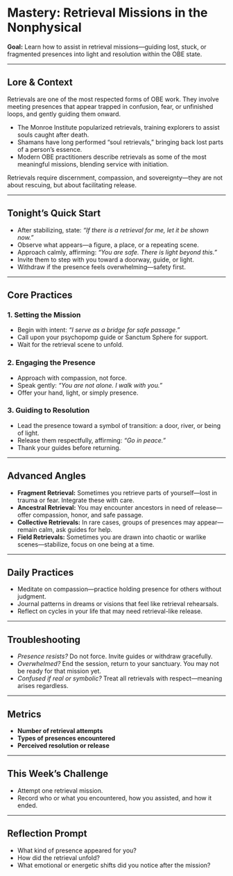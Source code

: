 


# Mastery: Retrieval Missions in the Nonphysical

**Goal:** Learn how to assist in retrieval missions—guiding lost, stuck, or fragmented presences into light and resolution within the OBE state.

---

## Lore & Context
Retrievals are one of the most respected forms of OBE work. They involve meeting presences that appear trapped in confusion, fear, or unfinished loops, and gently guiding them onward.
- The Monroe Institute popularized retrievals, training explorers to assist souls caught after death.  
- Shamans have long performed “soul retrievals,” bringing back lost parts of a person’s essence.  
- Modern OBE practitioners describe retrievals as some of the most meaningful missions, blending service with initiation.

Retrievals require discernment, compassion, and sovereignty—they are not about rescuing, but about facilitating release.

---

## Tonight’s Quick Start
- After stabilizing, state: *“If there is a retrieval for me, let it be shown now.”*  
- Observe what appears—a figure, a place, or a repeating scene.  
- Approach calmly, affirming: *“You are safe. There is light beyond this.”*  
- Invite them to step with you toward a doorway, guide, or light.  
- Withdraw if the presence feels overwhelming—safety first.

---

## Core Practices

### 1. Setting the Mission
- Begin with intent: *“I serve as a bridge for safe passage.”*  
- Call upon your psychopomp guide or Sanctum Sphere for support.  
- Wait for the retrieval scene to unfold.

### 2. Engaging the Presence
- Approach with compassion, not force.  
- Speak gently: *“You are not alone. I walk with you.”*  
- Offer your hand, light, or simply presence.

### 3. Guiding to Resolution
- Lead the presence toward a symbol of transition: a door, river, or being of light.  
- Release them respectfully, affirming: *“Go in peace.”*  
- Thank your guides before returning.

---

## Advanced Angles
- **Fragment Retrieval:** Sometimes you retrieve parts of yourself—lost in trauma or fear. Integrate these with care.  
- **Ancestral Retrieval:** You may encounter ancestors in need of release—offer compassion, honor, and safe passage.  
- **Collective Retrievals:** In rare cases, groups of presences may appear—remain calm, ask guides for help.  
- **Field Retrievals:** Sometimes you are drawn into chaotic or warlike scenes—stabilize, focus on one being at a time.

---

## Daily Practices
- Meditate on compassion—practice holding presence for others without judgment.  
- Journal patterns in dreams or visions that feel like retrieval rehearsals.  
- Reflect on cycles in your life that may need retrieval-like release.

---

## Troubleshooting
- *Presence resists?* Do not force. Invite guides or withdraw gracefully.  
- *Overwhelmed?* End the session, return to your sanctuary. You may not be ready for that mission yet.  
- *Confused if real or symbolic?* Treat all retrievals with respect—meaning arises regardless.

---

## Metrics
- **Number of retrieval attempts**  
- **Types of presences encountered**  
- **Perceived resolution or release**

---

## This Week’s Challenge
- Attempt one retrieval mission.  
- Record who or what you encountered, how you assisted, and how it ended.

---

## Reflection Prompt
- What kind of presence appeared for you?  
- How did the retrieval unfold?  
- What emotional or energetic shifts did you notice after the mission?
